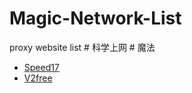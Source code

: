 # Magic-Network-List
proxy website list # 科学上网 # 魔法

* [Speed17](https://fxyjs.fun/#/register?code=Baz9YuQt)
* [V2free](https://w1.v2free.top/auth/register?code=Rc3x)
